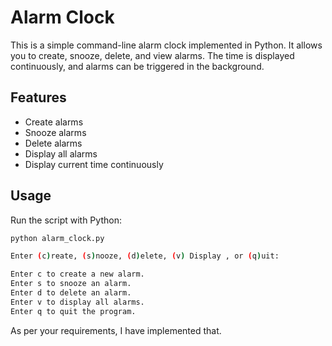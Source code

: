 # Alarm Clock

This is a simple command-line alarm clock implemented in Python. It allows you to create, snooze, delete, and view alarms. The time is displayed continuously, and alarms can be triggered in the background.

## Features

- Create alarms
- Snooze alarms
- Delete alarms
- Display all alarms
- Display current time continuously

## Usage

Run the script with Python:

```bash
python alarm_clock.py

Enter (c)reate, (s)nooze, (d)elete, (v) Display , or (q)uit:

Enter c to create a new alarm.
Enter s to snooze an alarm.
Enter d to delete an alarm.
Enter v to display all alarms.
Enter q to quit the program.
```
As per your requirements, I have implemented that.